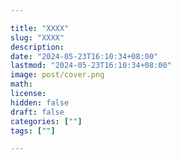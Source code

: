 ```yaml
---

title: "XXXX"
slug: "XXXX"
description: 
date: "2024-05-23T16:10:34+08:00"
lastmod: "2024-05-23T16:10:34+08:00"
image: post/cover.png
math: 
license: 
hidden: false
draft: false 
categories: [""]
tags: [""]

---
```




